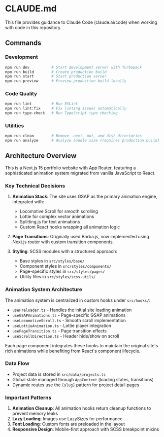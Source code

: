 # CLAUDE.md

This file provides guidance to Claude Code (claude.ai/code) when working with code in this repository.

## Commands

### Development
```bash
npm run dev          # Start development server with Turbopack
npm run build        # Create production build
npm run start        # Start production server
npm run preview      # Preview production build locally
```

### Code Quality
```bash
npm run lint         # Run ESLint
npm run lint:fix     # Fix linting issues automatically
npm run type-check   # Run TypeScript type checking
```

### Utilities
```bash
npm run clean        # Remove .next, out, and dist directories
npm run analyze      # Analyze bundle size (requires production build)
```

## Architecture Overview

This is a Next.js 15 portfolio website with App Router, featuring a sophisticated animation system migrated from vanilla JavaScript to React.

### Key Technical Decisions

1. **Animation Stack**: The site uses GSAP as the primary animation engine, integrated with:
   - Locomotive Scroll for smooth scrolling
   - Lottie for complex vector animations
   - Splitting.js for text animations
   - Custom React hooks wrapping all animation logic

2. **Page Transitions**: Originally used Barba.js, now implemented using Next.js router with custom transition components.

3. **Styling**: SCSS modules with a structured approach:
   - Base styles in `src/styles/base/`
   - Component styles in `src/styles/components/`
   - Page-specific styles in `src/styles/pages/`
   - Utility files in `src/styles/scss-utils/`

### Animation System Architecture

The animation system is centralized in custom hooks under `src/hooks/`:
- `usePreloader.ts` - Handles the initial site loading animation
- `useGSAPAnimations.ts` - Page-specific GSAP animations
- `useLocomotiveScroll.ts` - Smooth scroll implementation
- `useLottieAnimation.ts` - Lottie player integration
- `usePageTransition.ts` - Page transition effects
- `useScrollDirection.ts` - Header hide/show on scroll

Each page component integrates these hooks to maintain the original site's rich animations while benefiting from React's component lifecycle.

### Data Flow

- Project data is stored in `src/data/projects.ts`
- Global state managed through `AppContext` (loading states, transitions)
- Dynamic routes use the `[slug]` pattern for project detail pages

### Important Patterns

1. **Animation Cleanup**: All animation hooks return cleanup functions to prevent memory leaks
2. **Lazy Loading**: Images use LazySizes for performance
3. **Font Loading**: Custom fonts are preloaded in the layout
4. **Responsive Design**: Mobile-first approach with SCSS breakpoint mixins
